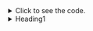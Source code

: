  <details><summary>
Click to see the code.
  </summary>
 
```python
print("hello world!")
``` 

  </details>

<details>
<summary>Heading1</summary>
some text
<details>
<summary>Heading1.1</summary>
some more text
<details>
<summary>Heading1.1.1</summary>
even more text
</details>
</details>
</details>
